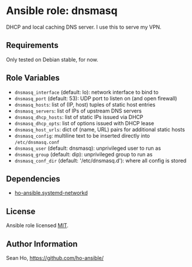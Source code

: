 # Ansible role: dnsmasq
DHCP and local caching DNS server.
I use this to serve my VPN.

## Requirements
Only tested on Debian stable, for now.

## Role Variables
+ `dnsmasq_interface` (default: lo): network interface to bind to
+ `dnsmasq_port` (default: 53): UDP port to listen on (and open firewall)
+ `dnsmasq_hosts`: list of (IP, host) tuples of static host entries
+ `dnsmasq_servers`: list of IPs of upstream DNS servers 
+ `dnsmasq_dhcp_hosts`: list of static IPs issued via DHCP
+ `dnsmasq_dhcp_opts`: list of options issued with DHCP lease
+ `dnsmasq_host_urls`: dict of (name, URL) pairs for additional static hosts
+ `dnsmasq_config`: multiline text to be inserted directly into `/etc/dnsmasq.conf`
+ `dnsmasq_user` (default: dnsmasq): unprivileged user to run as
+ `dnsmasq_group` (default: dip): unprivileged group to run as
+ `dnsmasq_conf_dir` (default: '/etc/dnsmasq.d'): where all config is stored 

## Dependencies
+ [ho-ansible.systemd-networkd](https://github.com/ho-ansible/systemd-networkd)

## License
Ansible role licensed [MIT](LICENSE).

## Author Information
Sean Ho, https://github.com/ho-ansible/
